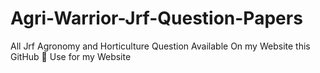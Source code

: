 # Agri-Warrior-Jrf-Question-Papers

All Jrf Agronomy and Horticulture 
Question Available On my Website 
this GitHub 📄 Use for my Website 
